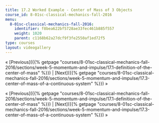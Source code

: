```yaml
---
title: 17.2 Worked Example - Center of Mass of 3 Objects
course_id: 8-01sc-classical-mechanics-fall-2016
menu:
  8-01sc-classical-mechanics-fall-2016:
    identifier: f8bea622bf5728ae33fec461b885f557
    weight: 1020
    parent: c1168b62a27dcf9f3fe2550af1ed72f5
type: courses
layout: videogallery
---
```

« [Previous]({{% getpage "courses/8-01sc-classical-mechanics-fall-2016/sections/week-5-momentum-and-impulse/17.1-definition-of-the-center-of-mass" %}}) | [Next]({{% getpage "courses/8-01sc-classical-mechanics-fall-2016/sections/week-5-momentum-and-impulse/17.3-center-of-mass-of-a-continuous-system" %}}) »

« [Previous]({{% getpage "courses/8-01sc-classical-mechanics-fall-2016/sections/week-5-momentum-and-impulse/17.1-definition-of-the-center-of-mass" %}}) | [Next]({{% getpage "courses/8-01sc-classical-mechanics-fall-2016/sections/week-5-momentum-and-impulse/17.3-center-of-mass-of-a-continuous-system" %}}) »